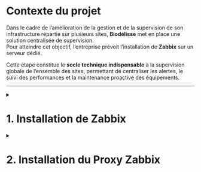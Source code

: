 # Contexte du projet

Dans le cadre de l’amélioration de la gestion et de la supervision de son infrastructure répartie sur plusieurs sites, **Biodélisse** met en place une solution centralisée de supervision.  
Pour atteindre cet objectif, l’entreprise prévoit l’installation de **Zabbix** sur un serveur dédié.  

Cette étape constitue le **socle technique indispensable** à la supervision globale de l’ensemble des sites, permettant de centraliser les alertes, le suivi des performances et la maintenance proactive des équipements.

---
<details><summary><h1>1. Installation de Zabbix</h1></summary>  

## 1.1 Préparation et téléchargement

Pour commencer, rendez-vous sur le site officiel de Zabbix, dans la section **Téléchargements**, et sélectionnez les paramètres adaptés à votre environnement :

- Version de Zabbix
- Système d’exploitation (OS)
- Version de l’OS
- Composants Zabbix à installer
- Serveur de base de données
- Serveur web

<p align="center">
<img src="https://github.com/user-attachments/assets/cf8cc24c-65b2-46af-8490-450463b00451" alt="Téléchargements Zabbix" width="1100">
</p>

> Dans ce document, la version **7.0 LTS** a été installée sur une machine **Debian 13** avec le serveur web **Nginx**.  

---

### 1.1.1 Ajout du dépôt Zabbix aux dépôts APT du serveur

Téléchargez et installez le paquet `zabbix-release` pour Debian 11, qui ajoute le dépôt officiel de Zabbix à votre système. Puis mettez à jour la liste des paquets :

```bash
wget https://repo.zabbix.com/zabbix/7.0/debian/pool/main/z/zabbix-release/zabbix-release_latest_7.0+debian13_all.deb
export PATH=$PATH:/usr/local/sbin:/usr/sbin:/sbin
dpkg -i zabbix-release_latest_7.0+debian13_all.deb
apt update
```
---

### 1.1.2 Installation des paquets Zabbix

Installez les paquets Zabbix :

```bash
apt install zabbix-server-mysql zabbix-frontend-php zabbix-nginx-conf zabbix-sql-scripts zabbix-agent
```

#### Description des paquets :

- **zabbix-server-mysql** : serveur Zabbix avec prise en charge de MySQL  
- **zabbix-frontend-php** : interface Web pour Zabbix basée sur PHP  
- **zabbix-nginx-conf** : configuration Nginx pour Zabbix  
- **zabbix-sql-scripts** : scripts SQL pour la création et mise à jour de la base de données Zabbix  
- **zabbix-agent** : agent Zabbix pour surveiller les hôtes distants

---

### 1.1.3 Configuration de la base de données du serveur

#### Création de la base et de l'utilisateur Zabbix

```sql
mysql -u root -p
```

Dans le prompt MariaDB :

```sql
create database zabbix character set utf8mb4 collate utf8mb4_bin;
create user zabbix@localhost identified by 'password';
grant all privileges on zabbix.* to zabbix@localhost;
set global log_bin_trust_function_creators = 1;
flush privileges;
quit;
```

---

### 1.1.4 Importation de la structure de base de données initiale

```bash
zcat /usr/share/zabbix-sql-scripts/mysql/server.sql.gz | mysql --default-character-set=utf8mb4 -u zabbix -p
```

> Entrez le mot de passe créé précédemment.

---

### 1.1.5 Désactivation de l’option dangereuse

```sql
mysql -u root -p
set global log_bin_trust_function_creators = 0;
quit;
```

---

### 1.1.6 Configuration du serveur de traitement Zabbix

Ouvrez le fichier de configuration de Zabbix Server :

```bash
sudo nano /etc/zabbix/zabbix_server.conf
```

- Modifiez `DBPassword` pour inclure le mot de passe de la base de données Zabbix  
- Modifiez `DBName` si vous avez changé le nom par défaut

---

### 1.1.7 Configuration du serveur web de Zabbix

Si Apache est installé, arrêtez-le et désactivez-le :

```bash
systemctl stop apache2
systemctl disable apache2
```

Éditez le fichier Nginx :

```bash
sudo nano /etc/zabbix/nginx.conf
```

- Décommentez les 2 premières lignes :  

```nginx
listen 8080;
server_name example.com;
```

Redémarrez les services et activez-les au démarrage :

```bash
systemctl restart zabbix-server zabbix-agent nginx php8.4-fpm
systemctl enable zabbix-server zabbix-agent nginx php8.4-fpm
```

---

### 1.1.8 Installation de l’interface de gestion Zabbix

Ouvrez votre navigateur sur :

```
http://<IP-de-votre-serveur>:8080
```

ou

```
http://<nom-de-votre-serveur>:8080
```

1. Choisissez la langue puis cliquez sur **Prochaine étape**  
2. Vérifiez les prérequis puis cliquez à nouveau sur **Prochaine étape**  
3. Configurez la connexion à la base de données :  
   - Hôte : `localhost`  
   - Port : valeur par défaut  
   - Nom de la base : `zabbix`  
   - Utilisateur : `zabbix`  
   - Mot de passe : `password`  
4. Indiquez le nom du serveur Zabbix (identique au `hostname`)  
5. Cliquez sur **Prochaine étape** jusqu'à arriver sur la page de résumé  
6. Cliquez sur **Prochaine étape** pour finaliser l’installation

> Identifiants par défaut :  
> - Utilisateur : `Admin` (A majuscule)  
> - Mot de passe : `zabbix`

</details>

<details><summary><h1>2. Installation du Proxy Zabbix</h1></summary>  

Dans le cadre de la supervision de notre **site distant (Site 2)**, cette procédure décrit l’installation et la configuration d’un **proxy Zabbix**.  
Ce proxy permet de remonter les informations de supervision vers le serveur Zabbix principal, situé sur notre infrastructure centrale.

Le serveur proxy utilisé pour cette installation est une machine **Ubuntu 24.04**, intégrée au **LAN serveurs** de notre architecture réseau.

📎 [**Schéma réseau associé**](https://github.com/CamilleCalvel/Project-remote-infra-manager?tab=readme-ov-file#-sch%C3%A9ma-dinfrastructure-r%C3%A9seau)

## 2.1 Devenir utilisateur root

Démarrer une session shell avec les privilèges root :

``` bash
sudo -s
```

## 2.2 Installer le dépôt Zabbix

<p align="center">
<img src="https://github.com/user-attachments/assets/5d0177c1-afc4-43e8-b487-968bd2fed7bf" alt="Téléchargements Zabbix" width="1100">
</p>

> Dans ce document, la version **7.0 LTS** a été installée sur une machine **Ubuntu 24.04**.   

Télécharger le paquet du dépôt officiel Zabbix :

``` bash
wget https://repo.zabbix.com/zabbix/7.0/ubuntu/pool/main/z/zabbix-release/zabbix-release_latest_7.0+ubuntu24.04_all.deb
dpkg -i zabbix-release_latest_7.0+ubuntu24.04_all.deb
apt update
```

## 2.3 Installer Zabbix Proxy (avec support MySQL/MariaDB)

``` bash
apt install zabbix-proxy-mysql zabbix-sql-scripts
```

## 2.4 Créer la base de données initiale pour le Proxy

⚠️ Assurez-vous qu'un serveur MySQL/MariaDB est installé et fonctionnel.
> Dans cette procédure, la base de données **MariaDB** a été installée

### a. Se connecter à MySQL

``` bash
mysql -u root -p
```

### b. Créer la base et l'utilisateur

``` sql
create database zabbix_proxy character set utf8mb4 collate utf8mb4_bin;
create user 'zabbix'@'localhost' identified by 'password';
grant all privileges on zabbix_proxy.* to 'zabbix'@'localhost';
set global log_bin_trust_function_creators = 1;
flush privileges;
quit;
```

## 2.5 Importer le schéma de base de données

``` bash
cat /usr/share/zabbix-sql-scripts/mysql/proxy.sql | mysql --default-character-set=utf8mb4 -uzabbix -p zabbix_proxy
```

## 2.6 Désactiver l'option `log_bin_trust_function_creators`

``` bash
mysql -u root -p
```

``` sql
set global log_bin_trust_function_creators = 0;
quit;
```

## 2.7 Configuration du Proxy Zabbix 

Cette étape consiste à configurer le fichier `zabbix_proxy.conf` afin de permettre au proxy d’établir la communication avec le serveur Zabbix principal et la base de données locale.  

```bash
nano /etc/zabbix/zabbix_proxy.conf
```

### 📌 Paramètres essentiels à modifier

```ini
############################
# Mode de fonctionnement du Proxy
############################
# 0 = Proxy actif (envoie les données de lui-même au serveur Zabbix)
# 1 = Proxy passif (attend que le serveur Zabbix vienne récupérer les données)
ProxyMode=1                         # Mode passif

############################
# Serveur Zabbix principal
############################
Server=192.168.10.101               # Adresse IP du serveur Zabbix principal
#Server=192.168.10.101:10051        # Optionnel : préciser le port si différent du port par défaut (10051/TCP)

############################
# Identification du Proxy
############################
Hostname=Zabbix-proxy-site2         # Nom déclaré dans l'interface du serveur Zabbix

############################
# Fichiers de journalisation
############################
LogFile=/var/log/zabbix/zabbix_proxy.log   # Fichier de logs du proxy
LogFileSize=0                               # 0 = taille illimitée

# Niveau de journalisation :
# 0 = désactivé / 1 = critique / 2 = erreur / 3 = avertissement
# 4 = informations détaillées / 5 = mode debug maximum
DebugLevel=4

############################
# Processus et sockets
############################
PidFile=/run/zabbix/zabbix_proxy.pid
SocketDir=/run/zabbix

############################
# Base de données utilisée par le Proxy
############################
DBHost=127.0.0.1                    # Adresse du serveur MariaDB/MySQL
DBName=zabbix_proxy                # Nom de la base créée précédemment
DBUser=zabbix                     # Utilisateur de la base
DBPassword=password               # Mot de passe associé

############################
# Supervision SNMP (optionnel)
############################
SNMPTrapperFile=/var/log/snmptrap/snmptrap.log

############################
# Paramètres réseau et commandes externes
############################
Timeout=4                         # Temps d’attente (en secondes) pour une réponse d’un agent
FpingLocation=/usr/bin/fping     # Chemin vers la commande fping (ICMP)
Fping6Location=/usr/bin/fping6   # Pour les requêtes ICMPv6

############################
# Requêtes lentes et accès aux statistiques
############################
LogSlowQueries=3000               # Enregistre les requêtes SQL > 3000 ms
StatsAllowedIP=127.0.0.1          # Adresse(s) IP autorisée(s) à accéder aux statistiques du proxy
```

## 2.8 Redémarrer et activer le service Proxy Zabbix 

``` bash
systemctl restart zabbix-proxy
systemctl enable zabbix-proxy
```
## 2.9 Ajouter le Proxy dans le serveur Zabbix

Une fois le service **Zabbix Proxy** installé, configuré et démarré, il doit être déclaré dans l’interface du serveur Zabbix principal pour que la communication soit possible.

### 🖥️ Étapes dans l’interface Zabbix

1. Connectez-vous à l’interface web du serveur Zabbix (avec un compte administrateur).
2. Accédez au menu :  
   **Administration → Proxys → Create proxy**
3. Renseignez les champs suivants :

| Champ              | Description |
|--------------------|-------------|
| **Proxy name**     | Nom du proxy (doit correspondre exactement à la valeur `Hostname=` définie dans `zabbix_proxy.conf`, ex : `Zabbix-proxy-site2`) |
| **Proxy mode**     | Mode de fonctionnement du proxy : <br>• **Active** : le proxy envoie les données vers le serveur Zabbix.<br>• **Passive** : le serveur Zabbix vient collecter les données (mode configuré ici : `ProxyMode=1`). |
| **Interface**      | Adresse IP ou nom d’hôte du proxy. Le port par défaut utilisé est **10051/TCP**. |

<p align="center">
<img src="https://github.com/user-attachments/assets/ec654e60-7bf2-45f8-a885-d8d8758da062" alt="Création Proxy Zabbix" width="700">
</p>

- Une fois ajouté, le proxy apparaîtra avec le statut **"En attente"** jusqu’à ce qu’il envoie ses premières données au serveur.

<p align="center">
<img src="https://github.com/user-attachments/assets/de809ca8-87a0-4a45-a425-57ff24aad89e" alt="Téléchargements Zabbix" width="800">
</p>

</details>
